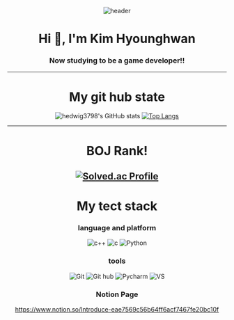 <div align="center">
  
![header](https://capsule-render.vercel.app/api?type=waving&color=auto&height=300&section=header&text=Welcome&fontSize=90)

<h1 align="center">Hi 👋, I'm Kim Hyounghwan</h1>
<h3 align="center">Now studying to be a game developer!!</h3>

  ---
  # My git hub state
![hedwig3798's GitHub stats](https://github-readme-stats.vercel.app/api?username=hedwig3798&show_icons=true&theme=radical)  [![Top Langs](https://github-readme-stats.vercel.app/api/top-langs/?username=hedwig3798&layout=compact)](https://github.com/anuraghazra/github-readme-stats)
  
  ---
  # BOJ Rank!
[![Solved.ac Profile](http://mazassumnida.wtf/api/v2/generate_badge?boj=hedwig3798)](https://solved.ac/hedwig3798/)
  ---
  # My tect stack
  ### language and platform
  ![c++](https://img.shields.io/badge/-C%2B%2B-%2300599C?style=flat-square&logo=c%2B%2B)
  ![c](https://img.shields.io/badge/-C-black?style=flat-square&logo=c&logoColor=white)
  ![Python](https://img.shields.io/badge/-Python-%233776AB?style=flat-square&logo=Python&logoColor=white)
  ### tools
  ![Git](https://img.shields.io/badge/-Git-%23F05032?style=flat-square&logo=Git&logoColor=white)
  ![Git hub](https://img.shields.io/badge/-Github-%23181717?style=flat-square&logo=Github&logoColor=white)
  ![Pycharm](https://img.shields.io/badge/-Pycharm-%23000000?style=flat-square&logo=Pycharm&logoColor=white)
  ![VS](https://img.shields.io/badge/-Visual%20Studio-%235C2D91?style=flat-square&logo=Visual%20Studio&logoColor=white)
  ### Notion Page
  https://www.notion.so/Introduce-eae7569c56b64ff6acf7467fe20bc10f
</div>



